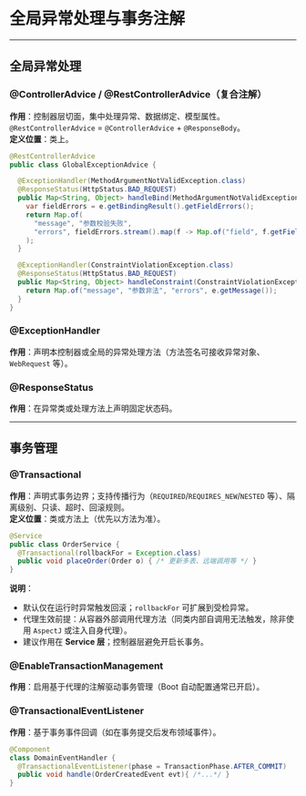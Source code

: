 
# 全局异常处理与事务注解

---

## 全局异常处理

### @ControllerAdvice / @RestControllerAdvice（复合注解）

**作用**：控制器层切面，集中处理异常、数据绑定、模型属性。`@RestControllerAdvice` = `@ControllerAdvice` + `@ResponseBody`。  
**定义位置**：类上。

```java
@RestControllerAdvice
public class GlobalExceptionAdvice {

  @ExceptionHandler(MethodArgumentNotValidException.class)
  @ResponseStatus(HttpStatus.BAD_REQUEST)
  public Map<String, Object> handleBind(MethodArgumentNotValidException e) {
    var fieldErrors = e.getBindingResult().getFieldErrors();
    return Map.of(
      "message", "参数校验失败",
      "errors", fieldErrors.stream().map(f -> Map.of("field", f.getField(), "msg", f.getDefaultMessage())).toList()
    );
  }

  @ExceptionHandler(ConstraintViolationException.class)
  @ResponseStatus(HttpStatus.BAD_REQUEST)
  public Map<String, Object> handleConstraint(ConstraintViolationException e) {
    return Map.of("message", "参数非法", "errors", e.getMessage());
  }
}
```

### @ExceptionHandler

**作用**：声明本控制器或全局的异常处理方法（方法签名可接收异常对象、`WebRequest` 等）。

### @ResponseStatus

**作用**：在异常类或处理方法上声明固定状态码。

---

## 事务管理

### @Transactional

**作用**：声明式事务边界；支持传播行为（`REQUIRED`/`REQUIRES_NEW`/`NESTED` 等）、隔离级别、只读、超时、回滚规则。  
**定义位置**：类或方法上（优先以方法为准）。

```java
@Service
public class OrderService {
  @Transactional(rollbackFor = Exception.class)
  public void placeOrder(Order o) { /* 更新多表、远端调用等 */ }
}
```

**说明**：

- 默认仅在运行时异常触发回滚；`rollbackFor` 可扩展到受检异常。
- 代理生效前提：从容器外部调用代理方法（同类内部自调用无法触发，除非使用 `AspectJ` 或注入自身代理）。
- 建议作用在 **Service 层**；控制器层避免开启长事务。

### @EnableTransactionManagement

**作用**：启用基于代理的注解驱动事务管理（Boot 自动配置通常已开启）。

### @TransactionalEventListener

**作用**：基于事务事件回调（如在事务提交后发布领域事件）。

```java
@Component
class DomainEventHandler {
  @TransactionalEventListener(phase = TransactionPhase.AFTER_COMMIT)
  public void handle(OrderCreatedEvent evt){ /*...*/ }
}
```
